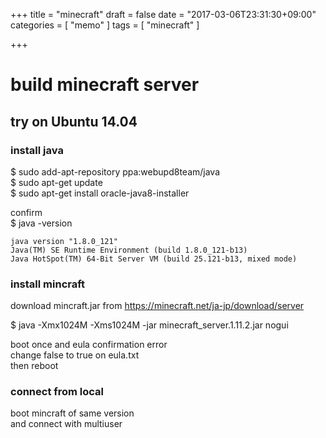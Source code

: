 +++
title = "minecraft"
draft = false
date = "2017-03-06T23:31:30+09:00"
categories = [ "memo" ]
tags = [ "minecraft" ]

+++

# build minecraft server

## try on Ubuntu 14.04  
### install java

$ sudo add-apt-repository ppa:webupd8team/java  
$ sudo apt-get update  
$ sudo apt-get install oracle-java8-installer  

confirm  
$ java -version  

```
java version "1.8.0_121"
Java(TM) SE Runtime Environment (build 1.8.0_121-b13)
Java HotSpot(TM) 64-Bit Server VM (build 25.121-b13, mixed mode)
```

### install mincraft

download mincraft.jar from https://minecraft.net/ja-jp/download/server  

$ java -Xmx1024M -Xms1024M -jar minecraft_server.1.11.2.jar nogui  

boot once and eula confirmation error  
change false to true on eula.txt  
then reboot  

### connect from local

boot mincraft of same version  
and connect with multiuser  

